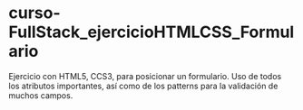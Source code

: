 # curso-FullStack_ejercicioHTMLCSS_Formulario
Ejercicio con HTML5, CCS3, para posicionar un formulario.
Uso de todos los atributos importantes, así como de los patterns para la validación de muchos campos.
